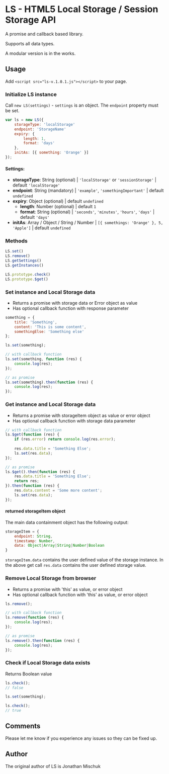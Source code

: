 # LS - HTML5 Local Storage / Session Storage API

A promise and callback based library.

Supports all data types.

A modular version is in the works.
 
## Usage

Add `<script src="ls-v.1.0.1.js"></script>` to your page.

### Initialize LS instance

Call `new LS(settings)` - `settings` is an object. The `endpoint` property must be set.

```javascript
var ls = new LS({
    storageType: 'localStorage'
    endpoint: 'StorageName'
    expiry: {
        length: 1,
        format: 'days'
    },
    initAs: [{ something: 'Orange' }]
});
```

#### Settings:

* __storageType__: String (optional) | `'localStorage'` or `'sessionStorage'` | default `'localStorage'`
* __endpoint__: String (mandatory) | `'example'`, `'somethingImportant'` | default `undefined`
* __expiry__: Object (optional) | default `undefined`
  * __length__: Number (optional) | default `1`
  * __format__: String (optional) | `'seconds'`, `'minutes'`, `'hours'`, `'days'` | default `'days'`  
* __initAs__: Array / Object / String / Number | `[{ somethings: 'Orange' }, 5, 'Apple']` | default `undefined`

### Methods

```javascript
LS.set()
LS.remove()
LS.getSettings()
LS.getInstances()

LS.prototype.check()
LS.prototype.$get()
```

### Set instance and Local Storage data 

* Returns a promise with storage data or Error object as value
* Has optional callback function with response parameter

```javascript
something = {
    title: 'Something',
    content: 'This is some content',
    somethingElse: 'Something else'
};

ls.set(something);

// with callback function
ls.set(something, function (res) {
    console.log(res);    
});

// as promise
ls.set(something).then(function (res) {
    console.log(res);
});
```

### Get instance and Local Storage data

* Returns a promise with storageItem object as value or error object
* Has optional callback function with storage data parameter

```javascript
// with callback function
ls.$get(function (res) {
    if (res.error) return console.log(res.error);    
    
    res.data.title = 'Something Else';
    ls.set(res.data);
});

// as promise
ls.$get().then(function (res) {
    res.data.title = 'Something Else'; 
    return res;
}).then(function (res) {
    res.data.content = 'Some more content';
    ls.set(res.data);
});
```

#### returned storageItem object

The main data containment object has the following output:

```javascript
storageItem = {
    endpoint: String,
    timestamp: Number,
    data: Object|Array|String|Number|Boolean
}
```

`storageItem.data` contains the user defined value of the storage instance.
In the above get call `res.data` contains the user defined storage value.
    
### Remove Local Storage from browser

* Returns a promise with 'this' as value, or error object
* Has optional callback function with 'this' as value, or error object

```javascript
ls.remove();

// with callback function
ls.remove(function (res) {
    console.log(res);
});

// as promise
ls.remove().then(function (res) {
    console.log(res);
});
```

### Check if Local Storage data exists

Returns Boolean value

```javascript    
ls.check();
// false

ls.set(something);

ls.check();
// true
```

## Comments

Please let me know if you experience any issues so they can be fixed up.

## Author

The original author of LS is Jonathan Mischuk
